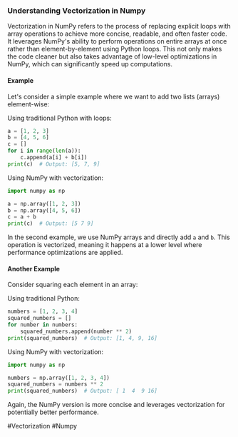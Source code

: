 ### Understanding Vectorization in Numpy

Vectorization in NumPy refers to the process of replacing explicit loops with array operations to achieve more concise, readable, and often faster code. It leverages NumPy's ability to perform operations on entire arrays at once rather than element-by-element using Python loops. This not only makes the code cleaner but also takes advantage of low-level optimizations in NumPy, which can significantly speed up computations.

#### Example

Let's consider a simple example where we want to add two lists (arrays) element-wise:

Using traditional Python with loops:
```python
a = [1, 2, 3]
b = [4, 5, 6]
c = []
for i in range(len(a)):
    c.append(a[i] + b[i])
print(c)  # Output: [5, 7, 9]
```

Using NumPy with vectorization:
```python
import numpy as np

a = np.array([1, 2, 3])
b = np.array([4, 5, 6])
c = a + b
print(c)  # Output: [5 7 9]
```

In the second example, we use NumPy arrays and directly add `a` and `b`. This operation is vectorized, meaning it happens at a lower level where performance optimizations are applied.

#### Another Example

Consider squaring each element in an array:

Using traditional Python:
```python
numbers = [1, 2, 3, 4]
squared_numbers = []
for number in numbers:
    squared_numbers.append(number ** 2)
print(squared_numbers)  # Output: [1, 4, 9, 16]
```

Using NumPy with vectorization:
```python
import numpy as np

numbers = np.array([1, 2, 3, 4])
squared_numbers = numbers ** 2
print(squared_numbers)  # Output: [ 1  4  9 16]
```

Again, the NumPy version is more concise and leverages vectorization for potentially better performance.

#Vectorization #Numpy